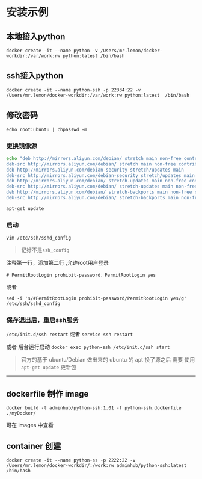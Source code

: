 # 安装示例

## 本地接入python

`docker create -it --name python -v /Users/mr.lemon/docker-workdir:/var/work:rw python:latest /bin/bash`

## ssh接入python

`docker create -it --name python-ssh -p 22334:22 -v /Users/mr.lemon/docker-workdir:/var/work:rw python:latest  /bin/bash`

## 修改密码

`echo root:ubuntu | chpasswd -m`

### 更换镜像源

```bash
echo "deb http://mirrors.aliyun.com/debian/ stretch main non-free contrib
deb-src http://mirrors.aliyun.com/debian/ stretch main non-free contrib
deb http://mirrors.aliyun.com/debian-security stretch/updates main
deb-src http://mirrors.aliyun.com/debian-security stretch/updates main
deb http://mirrors.aliyun.com/debian/ stretch-updates main non-free contrib
deb-src http://mirrors.aliyun.com/debian/ stretch-updates main non-free contrib
deb http://mirrors.aliyun.com/debian/ stretch-backports main non-free contrib
deb-src http://mirrors.aliyun.com/debian/ stretch-backports main non-free contrib" > sources.list

apt-get update
```

### 启动

`vim /etc/ssh/sshd_config`
> 记好不是`ssh_config`

注释第一行，添加第二行 ,允许root用户登录

`# PermitRootLogin prohibit-password.`
`PermitRootLogin yes`

或者

`sed -i 's/#PermitRootLogin prohibit-password/PermitRootLogin yes/g' /etc/ssh/sshd_config`

### 保存退出后，重启ssh服务

`/etc/init.d/ssh restart`
或者
`service ssh restart`

或者 后台运行启动
`docker exec python-ssh /etc/init.d/ssh start`

> 官方的基于 ubuntu/Debian 做出来的
> ubuntu 的 apt 换了源之后 需要 使用 `apt-get update` 更新包

----

## dockerfile 制作 image

`docker build -t adminhub/python-ssh:1.01 -f python-ssh.dockerfile  ./myDocker/`

可在 images 中查看

## container 创建

`docker create -it --name python-ss -p 2222:22 -v /Users/mr.lemon/docker-workdir/:/work:rw adminhub/python-ssh:latest /bin/bash`